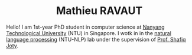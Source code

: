 <center>
  <h1>
    Mathieu RAVAUT
  </h1> 
</center>


Hello! I am 1st-year PhD student in computer science at [Nanyang Technological University](https://www.ntu.edu.sg/Pages/home.aspx) (NTU) in Singapore. 
I wotk in in the [natural language processing](https://ntunlpsg.github.io/) (NTU-NLP) lab under the supervision of [Prof. Shafiq Joty](https://raihanjoty.github.io/). 
